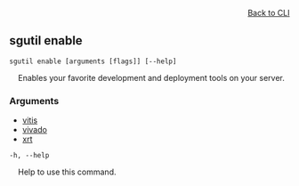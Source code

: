 <div id="readme" class="Box-body readme blob js-code-block-container">
<article class="markdown-body entry-content p-3 p-md-6" itemprop="text">
<p align="right">
<a href="https://github.com/fpgasystems/hacc/blob/main/cli/README.md#cli">Back to CLI</a>
</p>

## sgutil enable

<code>sgutil enable [arguments [flags]] [--help]</code>
<p>
  &nbsp; &nbsp; Enables your favorite development and deployment tools on your server.
</p>

### Arguments

* [vitis](./sgutil-enable-vitis.md#sgutil-enable-vitis)
* [vivado](./sgutil-enable-vivado.md#sgutil-enable-vivado)
* [xrt](./sgutil-enable-xrt.md#sgutil-enable-xrt)

<code>-h, --help</code>
<p>
  &nbsp; &nbsp; Help to use this command.
</p>